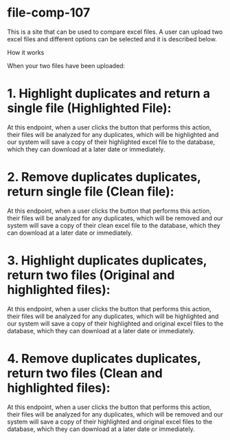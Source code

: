 # file-comp-107

This is a site that can be used to compare excel files. A user can upload two excel files and different options can be selected and it is described below.

How it works

When your two files have been uploaded:

# 1. Highlight duplicates and return a single file (Highlighted File): 

At this endpoint, when a user clicks the button that performs this action, their files will be analyzed for any duplicates, which will be highlighted and our system will save a copy of their highlighted excel file to the database, which they can download at a later date or immediately. 

# 2. Remove duplicates duplicates, return single file (Clean file): 

At this endpoint, when a user clicks the button that performs this action, their files will be analyzed for any duplicates, which will be removed and our system will save a copy of their clean excel file to the database, which they can download at a later date or immediately. 

# 3. Highlight duplicates duplicates, return two files (Original and highlighted files): 

At this endpoint, when a user clicks the button that performs this action, their files will be analyzed for any duplicates, which will be highlighted and our system will save a copy of their highlighted and original excel files to the database, which they can download at a later date or immediately. 

# 4. Remove duplicates duplicates, return two files (Clean and highlighted files): 

At this endpoint, when a user clicks the button that performs this action, their files will be analyzed for any duplicates, which will be removed and our system will save a copy of their highlighted and original excel files to the database, which they can download at a later date or immediately. 
